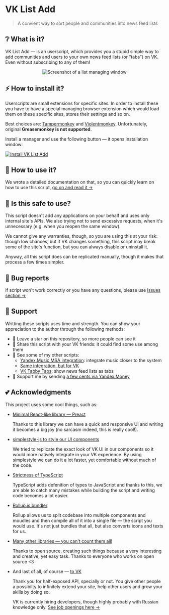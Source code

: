 # VK List Add

> A convient way to sort people and communities into news feed lists

## ❔ What is it?

VK List Add — is an userscript, which provides you a stupid simple way to add
communities and users to your own news feed lists (or “tabs”) on VK. Even
without subscribing to any of them!

<p align="center">
  <img src="./assets/managing.jpg" alt="Screenshot of a list managing window">
</p>

## ⚡️ How to install it?

Userscripts are small extensions for specific sites. In order to install these
you have to have a special managing browser extension which would load them on
these specific sites, stores their settings and so on.

Best choices are: [Tampermonkey][tamper] and [Violentmonkey][violent].
Unfortunately, original **Greasemonkey is not supported**.

Install a manager and use the following button — it opens installation window:

[![Install VK List Add][badge]][script_link]

[tamper]: https://www.tampermonkey.net/
[violent]: https://violentmonkey.github.io/
[badge]: https://img.shields.io/badge/VK%20List%20Add-%D0%A3%D1%81%D1%82%D0%B0%D0%BD%D0%BE%D0%B2%D0%B8%D1%82%D1%8C-brightgreen
[script_link]: https://github.com/Sasha-Sorokin/vklistadd/raw/master/dist/vklistadd.user.js

## 📕 How to use it?

We wrote a detailed documentation on that, so you can quickly learn on how
to use this script, [go on and read it →][guide]

[guide]: ./GUIDE.md

## 👀 Is this safe to use?

This script doesn't add any applications on your behalf and uses only internal
site's APIs. We also trying not to send excessive requests, when it's
unnecessary (e.g. when you reopen the same window).

We cannot give any warranties, though, so you are using this at your risk:
though low chances, but if VK changes something, this script may break some
of the site's function, but you can always disable or uninstall it.

Anyway, all this script does can be replicated manually, though it makes that
process a few times simpler.

## 🐞 Bug reports

If script won't work correctly or you have any questions, please use
[Issues section →][issues]

[issues]: https://github.com/Sasha-Sorokin/vklistadd/issues

## 💝 Support

Writting these scripts uses time and strength. You can show your appreciation
to the author through the following methods:

-   🌟 Leave a star on this repository, so more people can see it
-   💬 Share this script with your VK friends: it could find some use among them
-   🧩 See some of my other scripts:
    -   [Yandex.Music MSA integration][msa1]: integrate music closer to the system
    -   [Same integration, but for VK][msa2]
    -   [VK Tabby Tabs][tabs]: show news feed lists as tabs
-   💸 Support me by sending [a few cents via Yandex.Money][yamoney]

[msa1]: https://github.com/Sasha-Sorokin/ymusic_msa
[msa2]: https://github.com/Sasha-Sorokin/vkaintegra
[tabs]: https://github.com/Sasha-Sorokin/vktabbytabs
[yamoney]: https://money.yandex.ru/to/410014746904198

## 💕 Acknowledgments

This project uses some cool things, such as:

-   [Minimal React-like library — Preact][preact]

    Thanks to this library we can have a quick and responsive UI and writing
    it becomes a big joy (no sarcasm indeed, this is really cool!).

-   [simplestyle-js to style our UI components][simplestyle]

    We tried to replicate the exact look of VK UI in our components so it would
    more natively integrate in your VK experience. By using simplestyle we can
    do it a lot faster, yet comfortable without much of the code.

-   [Strictness of TypeScript][typescript]

    TypeScript adds defenition of types to JavaScript and thanks to this, we are
    able to catch many mistakes while building the script and writing code
    becomes a lot easier.

-   [Rollup.js bundler][rollup]

    Rollup allows us to split codebase into multiple components and moudles and
    then compile all of it into a single file — the script you would use. It's
    not just bundles that all, but also converts icons and texts for us.

-   [Many other libraries — you can't count them all!][package]

    Thanks to open source, creating such things because a very interesting and
    creative, yet easy task. Thanks to everyone who works on open source <3

-   And last of all, of course — [to VK][vk_about]

    Thank you for half-exposed API, specially or not. You give other people a
    possibilty to infinitely extend your site, help other users and grow your
    skills by doing so.

    VK is currently hiring developers, though highly probably with Russian
    knowledge only. [See job openings here →][vk_jobs]

[preact]: https://preactjs.com/
[simplestyle]: https://github.com/benduran/simplestyle
[typescript]: https://www.typescriptlang.org/
[rollup]: https://github.com/rollup/rollup
[package]: /package.json
[vk_about]: https://vk.com/about
[vk_jobs]: https://vk.com/jobs
